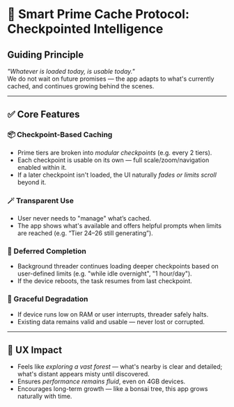 # 🧭 Smart Prime Cache Protocol: Checkpointed Intelligence

## Guiding Principle
*"Whatever is loaded today, is usable today."*  
We do not wait on future promises — the app adapts to what's currently cached, and continues growing behind the scenes.

---

## ✅ Core Features

### 📦 Checkpoint-Based Caching
- Prime tiers are broken into *modular checkpoints* (e.g. every 2 tiers).
- Each checkpoint is usable on its own — full scale/zoom/navigation enabled within it.
- If a later checkpoint isn't loaded, the UI naturally *fades or limits scroll* beyond it.

### 🪄 Transparent Use
- User never needs to "manage" what’s cached.
- The app shows what's available and offers helpful prompts when limits are reached (e.g. “Tier 24–26 still generating”).

### 🌙 Deferred Completion
- Background threader continues loading deeper checkpoints based on user-defined limits (e.g. "while idle overnight", "1 hour/day").
- If the device reboots, the task resumes from last checkpoint.

### 🔋 Graceful Degradation
- If device runs low on RAM or user interrupts, threader safely halts.
- Existing data remains valid and usable — never lost or corrupted.

---

## 🧠 UX Impact

- Feels like *exploring a vast forest* — what's nearby is clear and detailed; what's distant appears misty until discovered.
- Ensures *performance remains fluid*, even on 4GB devices.
- Encourages long-term growth — like a bonsai tree, this app grows naturally with time.
